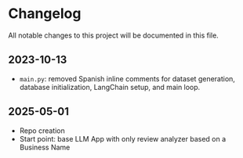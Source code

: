 # Changelog

All notable changes to this project will be documented in this file.

## 2023-10-13
- `main.py`: removed Spanish inline comments for dataset generation, database initialization, LangChain setup, and main loop.

## 2025-05-01
- Repo creation
- Start point: base LLM App with only review analyzer based on a Business Name
